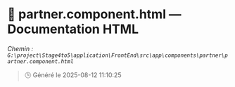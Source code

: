 # 📄 partner.component.html — Documentation HTML
*Chemin : `G:\project\Stage4to5\application\FrontEnd\src\app\components\partner\partner.component.html`*

> 🕒 Généré le 2025-08-12 11:10:25

